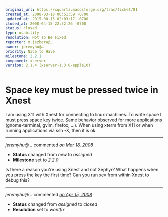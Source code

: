 ```yaml
---
original_url: https://xquartz.macosforge.org/trac/ticket/81
created_at: 2008-03-18 00:51:59 -0700
updated_at: 2015-08-13 02:03:17 -0700
closed_at: 2008-04-15 22:52:26 -0700
status: closed
type: usability
resolution: Not To Be Fixed
reporter: m.jezbera@…
owner: jeremyhu@…
priority: Nice to Have
milestone: 2.2.1
component: xserver
version: 2.1.4 (xserver-1.3.0-apple10)
---
```


Space key must be pressed twice in Xnest
========================================


I am using X11 with Xnest for connecting to linux machines. To write space I must press space key twice. Same behavior observed for more applications (gnome-terminal, gvim, firefox, ...).
When using xterm from X11 or when running applications via ssh -X, then it is ok.



---

*jeremyhu@…* commented *[on Mar 18, 2008](https://xquartz.macosforge.org/trac/ticket/81#comment:1 "March 18, 2008 at 8:45 AM PDT")*

-   **Status** changed from *new* to *assigned*
-   **Milestone** set to *2.2.0*

Is there a reason you're using Xnest and not Xephyr? What happens when you press the key the first time? Can you run xev from within Xnest to debug this?



---

*jeremyhu@…* commented *[on Apr 15, 2008](https://xquartz.macosforge.org/trac/ticket/81#comment:2 "April 15, 2008 at 10:52 PM PDT")*

-   **Status** changed from *assigned* to *closed*
-   **Resolution** set to *wontfix*



